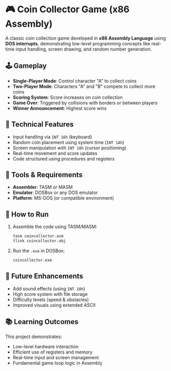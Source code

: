 # 🎮 Coin Collector Game (x86 Assembly)

A classic coin collection game developed in **x86 Assembly Language** using **DOS interrupts**, demonstrating low-level programming concepts like real-time input handling, screen drawing, and random number generation.

## 🕹️ Gameplay

- **Single-Player Mode**: Control character "A" to collect coins  
- **Two-Player Mode**: Characters "A" and "B" compete to collect more coins  
- **Scoring System**: Score increases on coin collection  
- **Game Over**: Triggered by collisions with borders or between players  
- **Winner Announcement**: Highest score wins

## 🧠 Technical Features

- Input handling via `INT 16h` (keyboard)  
- Random coin placement using system time (`INT 1Ah`)  
- Screen manipulation with `INT 10h` (cursor positioning)  
- Real-time movement and score updates  
- Code structured using procedures and registers

## 🧰 Tools & Requirements

- **Assembler**: TASM or MASM  
- **Emulator**: DOSBox or any DOS emulator  
- **Platform**: MS-DOS (or compatible environment)

## 🔧 How to Run

1. Assemble the code using TASM/MASM:
   ```bash
   tasm coincollector.asm
   tlink coincollector.obj
   ```
2. Run the `.exe` in DOSBox:
   ```bash
   coincollector.exe
   ```

## 🚀 Future Enhancements

- Add sound effects (using `INT 10h`)  
- High score system with file storage  
- Difficulty levels (speed & obstacles)  
- Improved visuals using extended ASCII

## 📚 Learning Outcomes

This project demonstrates:  
- Low-level hardware interaction  
- Efficient use of registers and memory  
- Real-time input and screen management  
- Fundamental game loop logic in Assembly
